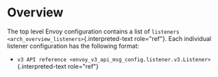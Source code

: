 Overview
========

The top level Envoy configuration contains a list of
`listeners <arch_overview_listeners>`{.interpreted-text role="ref"}.
Each individual listener configuration has the following format:

-   `v3 API reference <envoy_v3_api_msg_config.listener.v3.Listener>`{.interpreted-text
    role="ref"}
